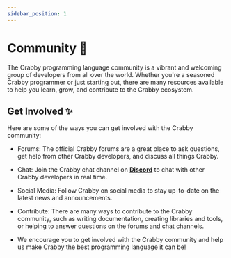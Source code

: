 ```yaml
---
sidebar_position: 1
---
```


# Community 👋

The Crabby programming language community is a vibrant and welcoming group of developers from all over the world. Whether you're a seasoned Crabby programmer or just starting out, there are many resources available to help you learn, grow, and contribute to the Crabby ecosystem.

## Get Involved ✨

Here are some of the ways you can get involved with the Crabby community:

* Forums: The official Crabby forums are a great place to ask questions, get help from other Crabby developers, and discuss all things Crabby.

* Chat: Join the Crabby chat channel on **[Discord](https://discord.gg/r7zMpfGm)** to chat with other Crabby developers in real time.

* Social Media: Follow Crabby on social media to stay up-to-date on the latest news and announcements.

* Contribute: There are many ways to contribute to the Crabby community, such as writing documentation, creating libraries and tools, or helping to answer questions on the forums and chat channels.

* We encourage you to get involved with the Crabby community and help us make Crabby the best programming language it can be!
